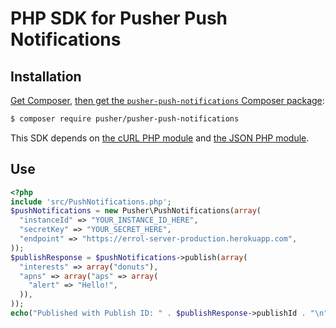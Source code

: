 # PHP SDK for Pusher Push Notifications

## Installation

[Get Composer](http://getcomposer.org/),
[then get the `pusher-push-notifications` Composer package](https://packagist.org/packages/pusher/pusher-push-notifications):

```bash
$ composer require pusher/pusher-push-notifications
```

This SDK depends on [the cURL PHP module](http://php.net/manual/en/curl.installation.php)
and [the JSON PHP module](http://php.net/manual/en/json.installation.php).

## Use

```php
<?php
include 'src/PushNotifications.php';
$pushNotifications = new Pusher\PushNotifications(array(
  "instanceId" => "YOUR_INSTANCE_ID_HERE",
  "secretKey" => "YOUR_SECRET_HERE",
  "endpoint" => "https://errol-server-production.herokuapp.com",
));
$publishResponse = $pushNotifications->publish(array(
  "interests" => array("donuts"),
  "apns" => array("aps" => array(
    "alert" => "Hello!",
  )),
));
echo("Published with Publish ID: " . $publishResponse->publishId . "\n");
```
